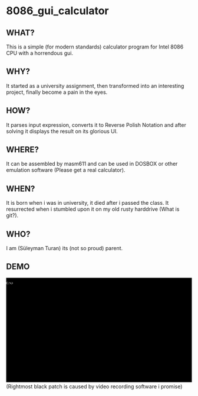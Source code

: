 # 8086_gui_calculator

## WHAT?
This is a simple (for modern standards) calculator program for Intel 8086 CPU with a horrendous gui.
## WHY?
It started as a university assignment, then transformed into an interesting project, finally become a pain in the eyes.
## HOW?
It parses input expression, converts it to Reverse Polish Notation and after solving it displays the result on its glorious UI.
## WHERE?
It can be assembled by masm611 and can be used in DOSBOX or other emulation software (Please get a real calculator).
## WHEN?
It is born when i was in university, it died after i passed the class. It resurrected when i stumbled upon it on my old rusty harddrive (What is git?).
## WHO?
I am (Süleyman Turan) its (not so proud) parent.
## DEMO
![](https://github.com/suleymanturan/8086_gui_calculator/blob/main/Gif/Demo.gif)
(Rightmost black patch is caused by video recording software i promise)

